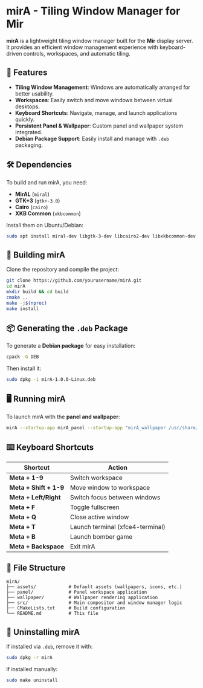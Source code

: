 # mirA - Tiling Window Manager for Mir

**mirA** is a lightweight tiling window manager built for the **Mir** display server. It provides an efficient window management experience with keyboard-driven controls, workspaces, and automatic tiling.

## 🚀 Features
- **Tiling Window Management**: Windows are automatically arranged for better usability.
- **Workspaces**: Easily switch and move windows between virtual desktops.
- **Keyboard Shortcuts**: Navigate, manage, and launch applications quickly.
- **Persistent Panel & Wallpaper**: Custom panel and wallpaper system integrated.
- **Debian Package Support**: Easily install and manage with `.deb` packaging.

## 🛠 Dependencies
To build and run mirA, you need:
- **MirAL** (`miral`)
- **GTK+3** (`gtk+-3.0`)
- **Cairo** (`cairo`)
- **XKB Common** (`xkbcommon`)

Install them on Ubuntu/Debian:
```sh
sudo apt install miral-dev libgtk-3-dev libcairo2-dev libxkbcommon-dev
```

## 🔧 Building mirA
Clone the repository and compile the project:
```sh
git clone https://github.com/yourusername/mirA.git
cd mirA
mkdir build && cd build
cmake ..
make -j$(nproc)
make install
```

## 📦 Generating the `.deb` Package
To generate a **Debian package** for easy installation:
```sh
cpack -G DEB
```
Then install it:
```sh
sudo dpkg -i mirA-1.0.0-Linux.deb
```

## 🖥️ Running mirA
To launch mirA with the **panel and wallpaper**:
```sh
mirA --startup-app mirA_panel --startup-app "mirA_wallpaper /usr/share/mirA/assets/background.png"
```

## ⌨️ Keyboard Shortcuts
| Shortcut | Action |
|----------|--------|
| **Meta + 1-9** | Switch workspace |
| **Meta + Shift + 1-9** | Move window to workspace |
| **Meta + Left/Right** | Switch focus between windows |
| **Meta + F** | Toggle fullscreen |
| **Meta + Q** | Close active window |
| **Meta + T** | Launch terminal (xfce4-terminal) |
| **Meta + B** | Launch bomber game |
| **Meta + Backspace** | Exit mirA |

## 📂 File Structure
```
mirA/
├── assets/            # Default assets (wallpapers, icons, etc.)
├── panel/             # Panel workspace application
├── wallpaper/         # Wallpaper rendering application
├── src/               # Main compositor and window manager logic
├── CMakeLists.txt     # Build configuration
└── README.md          # This file
```

## 📜 Uninstalling mirA
If installed via `.deb`, remove it with:
```sh
sudo dpkg -r mirA
```
If installed manually:
```sh
sudo make uninstall
```

